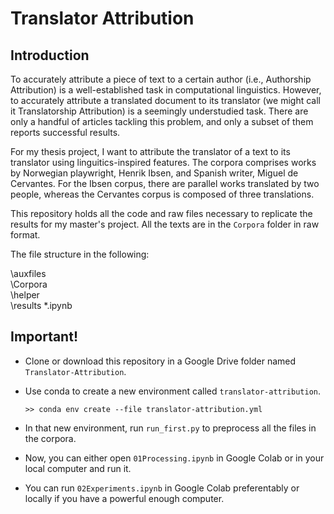# Translator Attribution

## Introduction

To accurately attribute a piece of text to a certain author (i.e., Authorship Attribution) is a well-established task in computational linguistics. However, to accurately attribute a translated document to its translator (we might call it Translatorship Attribution) is a seemingly understudied task. There are only a handful of articles tackling this problem, and only a subset of them reports successful results.

For my thesis project, I want to attribute the translator of a text to its translator using linguitics-inspired features. The corpora comprises works by Norwegian playwright, Henrik Ibsen, and Spanish writer, Miguel de Cervantes. For the Ibsen corpus, there are parallel works translated by two people, whereas the Cervantes corpus is composed of three translations.

This repository holds all the code and raw files necessary to replicate the results for my master's project. All the texts are in the `Corpora` folder in raw format.

The file structure in the following:  

  \auxfiles  
  \Corpora  
  \helper  
  \results
  *.ipynb
  

## Important!

- Clone or download this repository in a Google Drive folder named `Translator-Attribution`.
- Use conda to create a new environment called `translator-attribution`.

  ```
  >> conda env create --file translator-attribution.yml
  ```

- In that new environment, run `run_first.py` to preprocess all the files in the corpora.
- Now, you can either open `01Processing.ipynb` in Google Colab or in your local computer and run it.
- You can run `02Experiments.ipynb` in Google Colab preferentably or locally if you have a powerful enough computer.
